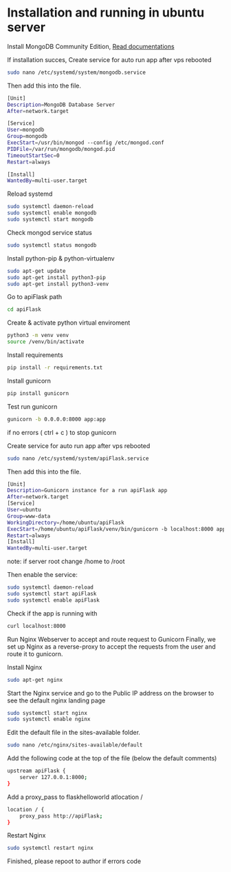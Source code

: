# Installation and running in ubuntu server
Install MongoDB Community Edition,
<a href="https://www.mongodb.com/docs/v7.0/tutorial/install-mongodb-on-ubuntu/">Read documentations</a>

If installation succes, Create service for auto run app after vps rebooted
```bash
sudo nano /etc/systemd/system/mongodb.service
```
Then add this into the file.
```bash
[Unit]
Description=MongoDB Database Server
After=network.target

[Service]
User=mongodb
Group=mongodb
ExecStart=/usr/bin/mongod --config /etc/mongod.conf
PIDFile=/var/run/mongodb/mongod.pid
TimeoutStartSec=0
Restart=always

[Install]
WantedBy=multi-user.target
```
Reload systemd
```bash
sudo systemctl daemon-reload
sudo systemctl enable mongodb
sudo systemctl start mongodb
```
Check mongod service status
```bash
sudo systemctl status mongodb
```

Install python-pip & python-virtualenv
```bash
sudo apt-get update
sudo apt-get install python3-pip
sudo apt-get install python3-venv
```
Go to apiFlask path
```bash
cd apiFlask
```
Create & activate python virtual enviroment
```bash
python3 -m venv venv
source /venv/bin/activate
```
Install requirements
```bash
pip install -r requirements.txt
```
Install gunicorn
```bash
pip install gunicorn
```
Test run gunicorn
```bash
gunicorn -b 0.0.0.0:8000 app:app
```
if no errors ( ctrl + c ) to stop gunicorn

Create service for auto run app after vps rebooted
```bash
sudo nano /etc/systemd/system/apiFlask.service
```
Then add this into the file.
```bash
[Unit]
Description=Gunicorn instance for a run apiFlask app
After=network.target
[Service]
User=ubuntu
Group=www-data
WorkingDirectory=/home/ubuntu/apiFlask
ExecStart=/home/ubuntu/apiFlask/venv/bin/gunicorn -b localhost:8000 app:app
Restart=always
[Install]
WantedBy=multi-user.target
```
note: if server root change /home to /root

Then enable the service:
```bash
sudo systemctl daemon-reload
sudo systemctl start apiFlask
sudo systemctl enable apiFlask
```
Check if the app is running with 
```bash
curl localhost:8000
```
Run Nginx Webserver to accept and route request to Gunicorn
Finally, we set up Nginx as a reverse-proxy to accept the requests from the user and route it to gunicorn.

Install Nginx 
```bash
sudo apt-get nginx
```
Start the Nginx service and go to the Public IP address on the browser to see the default nginx landing page
```bash
sudo systemctl start nginx
sudo systemctl enable nginx
```
Edit the default file in the sites-available folder.
```bash
sudo nano /etc/nginx/sites-available/default
```
Add the following code at the top of the file (below the default comments)
```bash
upstream apiFlask {
    server 127.0.0.1:8000;
}
```
Add a proxy_pass to flaskhelloworld atlocation /
```bash
location / {
    proxy_pass http://apiFlask;
}
```
Restart Nginx 
```bash
sudo systemctl restart nginx
```

Finished, please repoot to author if errors code
